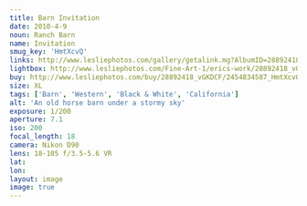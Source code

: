 ```yaml
---
title: Barn Invitation
date: 2010-4-9
noun: Ranch Barn
name: Invitation
smug_key: 'HmtXcvQ'
links: http://www.lesliephotos.com/gallery/getalink.mg?AlbumID=28892418&AlbumKey=vGKDCF&ImageID=2454834587&ImageKey=HmtXcvQ&how=forum&Page=1
lightbox: http://www.lesliephotos.com/Fine-Art-1/erics-work/28892418_vGKDCF#!i=2454834587&k=HmtXcvQ&lb=1&s=A
buy: http://www.lesliephotos.com/buy/28892418_vGKDCF/2454834587_HmtXcvQ/
size: XL
tags: ['Barn', 'Western', 'Black & White', 'California']
alt: 'An old horse barn under a stormy sky'
exposure: 1/200
aperture: 7.1
iso: 200
focal_length: 18
camera: Nikon D90
lens: 18-105 f/3.5-5.6 VR
lat: 
lon: 
layout: image
image: true
---
```

